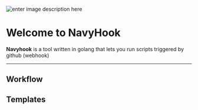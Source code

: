 ![enter image description here](https://raw.githubusercontent.com/andrepinto/navyhook/master/img/tool108.png)

Welcome to NavyHook
===================

**Navyhook** is a tool written in golang that lets you run scripts triggered by github (webhook)


----------

Workflow
-------------


Templates
-------------
